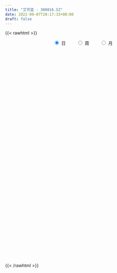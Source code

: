 ```yaml
---
title: "艾可蓝 - 300816.SZ"
date: 2022-09-07T20:17:33+08:00
draft: false
---
```

{{< rawhtml >}}
    <div style="text-align: center">
        <label style="padding: 1rem;"><input style="margin-right: .5rem" type="radio" name="period" value="D" checked onclick="period_change(this)">日</label>
        <label style="padding: 1rem;"><input style="margin-right: .5rem" type="radio" name="period" value="W" onclick="period_change(this)">周</label>
        <label style="padding: 1rem;"><input style="margin-right: .5rem" type="radio" name="period" value="M" onclick="period_change(this)">月</label>
    </div>
    <div id="chart" style="height: 700px;"></div> 
    <script type="text/javascript">
        const D_v = [17261.97,14712.99,15033.0,22767.0,14793.0,10938.0,9975.0,9061.9,9629.08,5972.0,8528.0,10015.08,7974.9,6608.86,14234.0,7568.0,7665.96,5267.96,5270.08,2717.0,4590.0,4718.0,3140.0,3936.0,3519.0,2843.0,9826.0,10032.0,5274.0,5696.0,3673.0,4971.0,4111.0,7893.36,5093.0,5126.0,5475.36,4299.0,8213.0,14391.0,9401.44,4377.9,3087.0,2937.0,8232.0,12275.0,9902.45,9833.47,5613.0,10005.75,6818.75,6240.0,5825.0,4117.0,2596.0,3336.0,2620.0,4059.0,4225.0,4376.0,3151.0,4870.0,3983.0,15876.3,16431.21,15668.2,12158.0,10872.0,9010.0,7821.2,5632.0,9320.0,12282.26,6287.27,3893.0,4196.0,4665.53,5558.0,5416.0,4301.0,3656.99,4486.0,6591.0,5620.0,4971.0,4612.0,2525.1,6007.0,2360.0,6511.0,4816.0,8890.0,10328.0,25445.76,11890.76,7397.0,5641.0,8341.0,10271.56,9609.43,5889.56,5804.0,5268.0,4207.0,4565.0,4405.0,7181.0,3380.0,3203.0,2070.0,1845.0,2104.0,2759.0,3274.0,1968.0,2998.0,4941.0,3590.0,3788.0,3902.0,4058.0,8525.0,10085.0,7025.44,8181.0,4460.1,11429.56,13757.99,10361.99,16175.14,11110.0,6344.56,9714.56,6675.56,10574.7,18836.7,9329.7,14318.0,8341.0,11856.0,7877.84,7388.0,8378.0,8434.0,9151.0,8205.6,3982.0,4252.16,9156.76,6415.84,5757.0,4347.0,3205.0,3728.0,11719.0,7199.0,8770.91,10948.31,5378.0,6051.91,6171.0,5473.0,5469.0,4688.4,5689.0,4177.0,4909.0,8864.0,7597.04,5951.0,5596.0,6405.4,3431.0,2681.0,3054.0,4835.0,2377.0,6334.2,5821.0,7088.0,4077.0,5971.0,7296.4,6400.0,4005.0,3876.0,9199.2,6960.26,4087.0,3483.0,3412.8,6891.8,5075.0,3908.0,3205.0,3194.46,7062.0,5055.0,3686.04,2787.0,2460.0,9616.19,4451.0,10305.4,5142.0,4925.0,3668.56,7553.71,8387.71,4575.99,8821.0,7144.6,3960.0,4336.0,3986.0,3325.0,4850.1,11392.0,8534.0,5794.0,10773.0,3762.0,4191.0,6932.0,10526.76,18643.0,15294.59,12351.0,7436.0,8774.0,6819.0,7440.76,7450.0,19036.27,18120.26,8250.0,6623.0,10534.0,6582.0,6521.0,7210.0,7206.0,11011.85,5675.0,5304.85,4542.0,5188.52,5639.55,4142.55,5229.55,28122.97,32751.45,26738.9,10220.48,6346.48,6017.48,8069.55,24280.37,9377.82,16716.59,8234.42,5475.5,10486.0,7436.79,5769.44,5123.71,4238.23,4061.73,3419.85,6490.18,2884.03,5409.0,3726.0,3806.0,7096.0,3884.0,2903.0,4039.0,2922.0,6195.0,4443.0,2723.48,3283.0,2228.0,5806.48,2984.0,9181.0,20217.0,14376.0,10276.48,15463.5,8333.0,6439.0,6363.48,18784.0,13600.0,13331.67,8829.0,9282.21,11738.0,40762.17,27359.21,17863.04,15256.07,19998.11,14628.1,11783.0,29505.1,30593.0,27912.0,21463.92,18117.92,18297.71,22073.33,26468.23,20798.69,10148.0,10874.0,14696.5,11082.0,7969.0,6441.0,8340.0,12595.0,13394.55,8194.0,9464.0,6386.03,6885.0,3628.0,6067.0,3577.0,3682.0,4523.0,3886.0,6436.0,3250.0,3943.11,4642.0,2525.0,6106.0,28526.03,15662.83,13695.0,12632.0,6877.0,8885.0,9433.0,5586.0,7286.32,4930.55,3713.55,2911.0,7554.0,8504.0,4596.0,6485.0,12776.0,5931.0,4905.83,7692.0,5864.0,5055.0,3723.0,6388.0,4700.0,8475.94,4506.94,6192.0,2735.0,4802.0,8329.83,6296.0,3885.0,7387.0,9423.2,5387.0,5176.0,9958.0,13039.0,11327.0,9087.0,6092.0,5976.0,7774.39,8097.0,7708.39,8984.0,6072.0,6081.0,8493.8,9472.0,8458.0,19562.0,11140.0,7594.0,6357.0,6094.2,5765.0,8196.0,10129.0,8412.0,8573.0,7943.0,8953.0,7843.0,12524.0,9275.0,10541.95,8595.0,10337.83,7264.58,7013.0,6243.0,6488.0,12924.0,7653.52,9042.0,8452.52,7471.2,15602.0,13917.0,11190.6,9202.0,41781.87,20974.52,16390.0,15570.83,13744.0,9775.0,16549.0,16884.0,17268.0,13822.0,11067.0,11283.0,13454.0,14432.0,13023.0,12752.98,13190.0,14654.0,14132.0,10551.0,9835.0,17714.59,27916.72,22867.72,13580.0,14528.0,11138.0,8859.0,9402.0,13795.72,8389.0,10497.0,8205.0,12558.18,11965.0,9641.0,9435.0,14356.0,21711.0,19867.0,12474.96,19296.0,10064.0,9547.0,18387.0,15842.99,14274.2,12218.2,15010.0,18266.0,21334.9,14091.9,10229.52,12963.0,12939.9,26788.59,27209.9,18958.0,13678.0,27030.39,18451.0,13294.0,18294.0,14588.2,12855.54,16823.0,11316.0,10993.0,6637.85,7730.38,13480.2,12817.0,8432.0,6473.0,9361.0,8735.36]
const D_histogram = [0.0,-0.3229173789,-0.5982729621,-0.2089882143,-0.085477757,-0.2803335508,-0.4749812585,-0.5178133486,-0.445472228,-0.4453949035,-0.2681527414,-0.1289461044,-0.3549875038,-0.5356483227,-0.8156584139,-1.1707571874,-1.2019160376,-0.9395089653,-0.6955297562,-0.5119577368,-0.4270345513,-0.2095863014,-0.0176362413,0.1010848334,-0.0150650674,-0.0821278013,-0.4784816084,-0.2195201471,-0.2297892149,-0.4236991209,-0.4331249323,-0.2041848301,0.0739158161,0.5167775312,0.5917912621,0.450747323,0.2138342192,-0.0393269827,-0.1552943212,-0.5343024447,-0.7801247599,-0.895257308,-0.9274200741,-0.8252834584,-0.6437201276,-0.1294158049,0.2553482082,0.6906911258,0.9495454291,1.4151745169,1.7817458775,1.7074881506,1.6287915416,1.3894579819,1.1111501829,0.7553768872,0.5083771467,0.331771354,0.2377832194,0.0780715517,-0.0584804005,0.0016356749,-0.0312866493,0.5097920298,0.9407753796,1.5837026429,1.7637547984,2.1884209505,2.2815842117,2.1849636912,2.1564611612,1.7243382195,0.9564862209,0.5383062885,-0.0337661786,-0.5197053446,-0.8197004331,-0.8138853593,-0.9128727166,-1.077298448,-1.1484967437,-1.3048834102,-0.8468085957,-0.7902198321,-0.862633885,-1.1371393737,-1.2883955843,-1.50916555,-1.5989484113,-1.6818813399,-1.6202374704,-1.549200899,-1.3435583954,-1.6139263483,-1.6842498255,-1.522746703,-1.3128322078,-0.7985121824,-0.1861849266,0.3148594721,0.6157861127,0.9910843035,0.9788024001,0.9479202812,0.8633568157,0.7035779259,0.4217411326,0.2801540981,0.1439118644,-0.0957617545,-0.2687809596,-0.2008014491,-0.2426979056,-0.3417785774,-0.4126541785,-0.3878051359,-0.5962995594,-0.410350181,-0.0491630591,0.4272884247,0.7317787164,0.8649085903,0.583016218,0.2446210322,-0.036702485,-0.2546599573,-0.0781938532,0.2055906715,0.4704576597,0.9931372499,1.2846229887,1.3102463819,0.8847433262,0.818356062,1.0897132848,1.3735350193,1.3995477642,1.4897991119,1.4743411391,1.4513415802,1.3328063224,0.9961085288,0.5750648512,0.2718874336,-0.1801802068,-0.3964121216,-0.6280866103,-0.7314194646,-0.5506679326,-0.4540723232,-0.3146972388,-0.3037929787,-0.3649946597,-0.3352481937,0.099151993,0.1962061213,0.390904427,0.4819062846,0.494386268,0.3058977243,0.1346467734,-0.0643546889,-0.3939772392,-0.4350197399,-0.598367629,-0.8048348633,-1.1111864023,-1.4124118147,-1.6269585239,-1.7192529794,-1.6393733149,-1.6434821995,-1.4103691228,-1.2685955157,-1.0852277242,-1.0775723674,-0.9284683962,-0.7736266563,-0.516243257,-0.1271324927,0.0327876398,0.2416231582,0.4842977445,0.636715762,0.7084434397,0.7267739129,0.843673945,0.939637804,0.950851226,0.8544974,0.6746806621,0.6795449579,0.7517730382,0.6756524505,0.5900486431,0.5144071229,0.4261045811,0.213546935,-0.0119904826,-0.1317047346,-0.1510736805,0.2633158206,0.471595461,0.7078130184,0.7726849583,0.7313807515,0.6750797941,0.7199201148,0.8037407296,0.7034655404,0.2808576279,0.2642158135,0.1832075555,0.1103570419,-0.0201833076,-0.0632070612,-0.0834392084,0.139693819,0.0400317912,-0.0494113086,-0.3510098321,-0.5519928928,-0.6749272797,-0.7562757899,-0.3537418895,-0.2585285018,0.1112728737,-0.0818545437,-0.1860967939,-0.2919183273,-0.4499529416,-0.4399507427,-0.4792248428,0.5220743834,1.2354777877,1.5163453354,1.6004638015,1.5455482257,1.3351982304,1.2370724773,0.9257079471,0.5031981461,-0.2532385429,-0.769672068,-1.1036588394,-1.2196667802,-1.1684906122,-1.08019292,-1.0052564469,-0.8484342021,-0.9931045846,-1.8727492101,-2.2577461803,-2.4988325369,-2.5548038223,-2.5210912606,-2.3295467665,-2.2997166774,-2.1525027405,-2.0736485976,-1.8902678224,-1.607109648,-1.4142688379,-1.214723401,-0.9995222359,-0.7554316789,-0.6223703376,-0.3978926427,-0.225894941,-0.1859133085,-0.1193062249,-0.1534641728,-0.0654826032,0.1252232371,0.3291888311,0.4368490912,0.564937837,0.7029339436,0.8338364431,0.862823647,0.8595459265,0.8278761545,0.8286000336,0.8630173711,0.7775739333,0.7626624887,0.5357318961,0.7035099212,0.604763651,0.5705922396,0.5914258114,0.6768423404,0.6926950875,0.7289071548,0.8847249846,0.9910910757,0.9807694419,0.9339065062,0.8951007397,0.8785699667,1.1965058855,1.3415627348,1.2508141951,1.0792677529,1.1393039369,1.0024286359,0.8938041497,0.973107944,1.1223449165,1.2348339203,1.1317838416,0.9264548349,0.5169763286,0.2806258383,-0.0951989774,-0.4887474846,-0.6999909253,-0.7326076233,-0.7915601711,-0.753634975,-0.7312021208,-0.7167126229,-0.7280259028,-0.6243478039,-0.4315474698,-0.3119875815,-0.2081519379,-0.1242461751,-0.1462921014,-0.1802887196,-0.1353434104,-0.1150804229,-0.093856995,-0.0965427654,-0.0806683398,-0.1833589047,-0.2026765476,-0.2391006615,-0.1950858562,-0.1752683202,-0.0576611182,0.2779400521,0.5034821326,0.6719593704,0.8000496736,0.803028789,0.7824019213,0.7335137902,0.6620594272,0.5544470634,0.4438653256,0.248139284,0.0725588291,0.1522167286,0.1365269336,0.0756262493,-0.1273779222,-0.5782726582,-0.949625636,-1.1582327959,-1.2538113578,-1.2311107567,-1.1371263568,-0.9899487264,-0.9546502947,-0.8404549816,-0.8289363518,-0.7139238873,-0.6603371968,-0.5712502087,-0.463918591,-0.4684215839,-0.5129987137,-0.5377060199,-0.519358795,-0.5625104449,-0.5302596838,-0.4429339251,-0.4663316631,-0.6008735195,-0.5656359944,-0.4207129927,-0.2928133756,-0.1509885359,-0.0764492724,0.0453572566,0.0920221118,0.1233951741,0.1713375388,0.1699637694,0.236281615,0.2529438528,0.2312893556,0.2564261106,0.2017748838,0.1467441886,0.0850915174,0.0931639209,0.060063826,0.1099695461,0.104373951,0.1770039129,0.2038322453,0.2300763453,0.18385468,0.1612253979,0.0303958958,-0.1078555501,-0.1162685818,-0.1230056425,-0.0374376319,0.0939270009,0.2143486309,0.3338736869,0.4183685256,0.5240256217,0.5870741296,0.6302604118,0.6260263931,0.6214978407,0.6647451562,0.7130954468,0.7138973977,0.7330055922,0.6307274001,0.5054302102,0.412602948,0.3223549545,0.2798394917,0.2535165351,0.3089824119,0.397422036,0.4492947019,0.4208977848,0.3573968131,0.2163334721,0.1796996966,0.1991821777,0.1611027018,0.1121860455,0.1130304658,0.1581639892,0.1862109447,0.1793175079,0.1492004214,0.1906434234,0.2775227603,0.3009017999,0.2889504658,0.1961104193,0.108683056,0.0379181068,0.0118525071,-0.0818598677,-0.1656477268,-0.1784566449,-0.1980296187,-0.2822679085,-0.3936816131,-0.4241313115,-0.3808497823,-0.3533825844,-0.1935103815,-0.0511246148,0.0161556978,0.1029970297,0.1379612851,0.1025247764,0.1318000736,0.1819314726,0.1859328987,0.1776181806,0.1960765239,0.100351331,0.0297448973,-0.031056723,-0.0543749982,-0.0247733526,-0.0017884278,0.1198712249,0.1365451385,0.0938888564,0.0358511538,0.0534581814,0.0599971316,0.0686919466,-0.0239826056,-0.1229502146,-0.1540235453,-0.280960952,-0.3815555657,-0.4563051657,-0.4767119173,-0.4813229982,-0.5231963303,-0.5556812547,-0.5071983235,-0.4750840505,-0.4104339946,-0.3527336299]
const D_fast = [0.0,-0.4036467236,-0.8285705473,-0.4915328531,-0.389391835,-0.6543310165,-0.9677240389,-1.1400094662,-1.1790364025,-1.2903078039,-1.1801038271,-1.0731337162,-1.3879219916,-1.7024948912,-2.1864195858,-2.8342076561,-3.1658455157,-3.1383156847,-3.0682189147,-3.0126363296,-3.0344717819,-2.8694201074,-2.6818791076,-2.5378868245,-2.6578029922,-2.7453976763,-3.2613718856,-3.0572904611,-3.1250068326,-3.4248415188,-3.5425485633,-3.3646546687,-3.0680750684,-2.4960189705,-2.2730574241,-2.3014145325,-2.4848690814,-2.7478620291,-2.9026529478,-3.4152366825,-3.8560901877,-4.1950370628,-4.4590548474,-4.5632390963,-4.5426057974,-4.0606554259,-3.6120543608,-3.0040386618,-2.5077980011,-1.6883752841,-0.8763674542,-0.5237531435,-0.195251867,-0.0872209312,-0.0877411845,-0.2546702584,-0.3745757122,-0.4682386665,-0.5027809962,-0.642974776,-0.7941468283,-0.7336218341,-0.7743658207,-0.1058391341,0.5603380606,1.5991909846,2.2201818397,3.1919532294,3.8555125435,4.3051329459,4.8157457061,4.8147073194,4.285976876,4.0023735157,3.421859504,2.8059940018,2.301073805,2.103417539,1.7762120026,1.3424616592,0.9841391775,0.5015316585,0.7479043241,0.6069381296,0.3188656055,-0.2399247267,-0.7132798333,-1.3113411865,-1.8008611506,-2.3042644142,-2.6476799123,-2.9639435657,-3.0941906609,-3.7680402008,-4.2594261344,-4.4786096877,-4.5969032444,-4.2822112647,-3.7164302405,-3.1366709738,-2.681797805,-2.0587285383,-1.8263098417,-1.6202118903,-1.4889361519,-1.4728205602,-1.6492220703,-1.7207705803,-1.8210348478,-2.0846489054,-2.3248633504,-2.3070842022,-2.409655135,-2.5941804513,-2.768219597,-2.8403218383,-3.1978911517,-3.1145293186,-2.7656329614,-2.1823593714,-1.6949244007,-1.3455673791,-1.481705697,-1.7589456247,-2.0494447632,-2.3310672248,-2.174149584,-1.8389673914,-1.4564859883,-0.6855220857,-0.0728805997,0.280304389,0.0759871649,0.2141889162,0.7579744602,1.3851799495,1.7610796355,2.2237807611,2.5769080731,2.9167439093,3.1314102321,3.0437395707,2.7664621059,2.5312565467,2.0341438545,1.7188089093,1.3301127681,1.0439250476,1.0870095965,1.0700871252,1.1307878997,1.0657439152,0.9132935692,0.8592279869,1.3184161718,1.4645218304,1.7569462429,1.9684246716,2.104501222,1.9924871094,1.8548978519,1.6398077173,1.2116908573,1.0618934215,0.7489536252,0.3412776751,-0.2428704645,-0.8971988306,-1.5184851707,-2.0405928711,-2.3705565353,-2.7855359698,-2.9050151738,-3.0803904456,-3.1683295851,-3.4300673202,-3.5130804481,-3.5516453722,-3.4233227871,-3.065995146,-2.8978781035,-2.6286367956,-2.2648877732,-1.9532908152,-1.7044522776,-1.5044283261,-1.1766098077,-0.8457364978,-0.5968102692,-0.4795397452,-0.4906863176,-0.3159357824,-0.0557644425,0.0370280824,0.0989364358,0.1518966962,0.1701202998,0.0109493875,-0.2175856508,-0.3702260865,-0.4273634525,0.0528550038,0.3790335094,0.7922043214,1.0502475009,1.191788482,1.3042574731,1.5290778225,1.8138336197,1.8894248155,1.5370313101,1.5864434491,1.5512370799,1.5059758267,1.3703896503,1.3115641315,1.2704721822,1.5285286643,1.4388745843,1.3370786574,0.9477276758,0.608746392,0.3170801851,0.0466627274,0.3607611554,0.3913424177,0.7889620117,0.5753709584,0.4246045097,0.2458033945,-0.0247194553,-0.124704942,-0.2837852528,0.8480325692,1.8703054205,2.530259302,3.0144937185,3.3459651991,3.4694147614,3.6805571277,3.6006195842,3.3039093198,2.484162995,1.7753114529,1.1654099717,0.7444853358,0.5035388508,0.321788313,0.1454106744,0.0901243687,-0.30282216,-1.650654088,-2.6000876032,-3.4658820941,-4.1605543351,-4.7571145885,-5.147956786,-5.6930558663,-6.0839676145,-6.523525621,-6.8127118014,-6.931331039,-7.0920574384,-7.1961928517,-7.2308722456,-7.1756396084,-7.1981708515,-7.0731663171,-6.9576423507,-6.9641390454,-6.927358518,-6.999882509,-6.9282715903,-6.7062599407,-6.4199971389,-6.203124606,-5.933801401,-5.6200718085,-5.2807101983,-5.0360170826,-4.8244083215,-4.6491090549,-4.4412351673,-4.1910634871,-4.0821134415,-3.906359264,-3.9993568826,-3.6557013771,-3.6032567347,-3.4947800862,-3.3260900614,-3.0714629473,-2.8824364284,-2.6639975724,-2.2869984964,-1.9328596364,-1.6979889097,-1.5113752189,-1.3264058005,-1.1232940818,-0.5062316916,-0.0257841586,0.1961708505,0.2944413465,0.6393035147,0.7530353727,0.867861924,1.1904427043,1.6202659059,2.0414633897,2.2213592715,2.2476439734,1.9674095494,1.8012155186,1.4015909586,0.8858555802,0.4996144081,0.2838458043,0.0270032138,-0.1234803339,-0.28384801,-0.4485366677,-0.6418564233,-0.6942652754,-0.6093518088,-0.5677888158,-0.5159911567,-0.4631469377,-0.5217658893,-0.6008346874,-0.5897252308,-0.5982323491,-0.6004731699,-0.6272946317,-0.631587291,-0.7801175821,-0.8501043619,-0.9463036411,-0.9510602999,-0.9750598439,-0.8718679215,-0.4667817382,-0.1153691246,0.2210979559,0.5492006775,0.7529369902,0.9279106028,1.0624009192,1.156461413,1.1874608151,1.1878454086,1.0541541881,0.8967134405,1.0144255221,1.0328674604,0.9908733385,0.7560246864,0.1605617859,-0.4481976009,-0.9463629598,-1.3553943611,-1.6404714492,-1.8307686385,-1.9310781897,-2.1344423317,-2.2303607639,-2.4260762221,-2.4895447295,-2.6010423381,-2.6547679022,-2.6634159322,-2.7850243212,-2.9578511294,-3.1169849406,-3.2284774145,-3.4122566756,-3.5125708354,-3.535978558,-3.6759592117,-3.960719448,-4.0668909215,-4.027146168,-3.9724498948,-3.8683721891,-3.8129452437,-3.6797994005,-3.6101290174,-3.5479071615,-3.4571304121,-3.4160132391,-3.2906249898,-3.2107267888,-3.1745589472,-3.0853156644,-3.0895231704,-3.1078678184,-3.1482476102,-3.1168842265,-3.1349683649,-3.0575702583,-3.0370723656,-2.9201914255,-2.8424050318,-2.7586418454,-2.7588998407,-2.7412227734,-2.8644533015,-3.029668635,-3.0671488121,-3.1046372834,-3.0284286808,-2.8735822978,-2.69957351,-2.4965800323,-2.3074930622,-2.0708295607,-1.8610125204,-1.6602611353,-1.5079885556,-1.3571426479,-1.1477090433,-0.921084891,-0.7418085906,-0.5394489981,-0.4840453402,-0.4829849776,-0.4726615028,-0.4823207576,-0.4548763475,-0.4178201703,-0.2851086905,-0.0973135575,0.0668827839,0.143710313,0.1695585446,0.0825785716,0.0908697202,0.1601477458,0.1623439454,0.1414738004,0.1705758372,0.2552503579,0.3298500495,0.3677859897,0.3749690085,0.4640728664,0.6203328934,0.718937383,0.7792236653,0.7354112237,0.6751546244,0.6138692019,0.5907667289,0.4765893871,0.3513895964,0.2939665171,0.2248861386,0.0700808717,-0.1397532361,-0.2762357624,-0.3281666789,-0.3890451271,-0.2775505195,-0.1479459065,-0.0766266694,0.0359639199,0.1054184965,0.0956131819,0.1578384975,0.2534527647,0.3039374155,0.3400272426,0.4075047169,0.3368673566,0.2736971473,0.2051313462,0.1682193215,0.191627629,0.2141654468,0.3657929057,0.416603104,0.3974190359,0.3483441218,0.3793156948,0.4008539279,0.4267217295,0.3280515259,0.1983463632,0.1287671462,-0.0684104985,-0.2643940036,-0.453219895,-0.5928046259,-0.7177464564,-0.8904188711,-1.0618241092,-1.1401407588,-1.2267974985,-1.2647559413,-1.295238984]
const D_slow = [0.0,-0.0807293447,-0.2302975852,-0.2825446388,-0.3039140781,-0.3739974658,-0.4927427804,-0.6221961175,-0.7335641745,-0.8449129004,-0.9119510857,-0.9441876118,-1.0329344878,-1.1668465685,-1.3707611719,-1.6634504688,-1.9639294782,-2.1988067195,-2.3726891585,-2.5006785927,-2.6074372306,-2.6598338059,-2.6642428663,-2.6389716579,-2.6427379248,-2.6632698751,-2.7828902772,-2.837770314,-2.8952176177,-3.0011423979,-3.109423631,-3.1604698385,-3.1419908845,-3.0127965017,-2.8648486862,-2.7521618554,-2.6987033006,-2.7085350463,-2.7473586266,-2.8809342378,-3.0759654278,-3.2997797548,-3.5316347733,-3.7379556379,-3.8988856698,-3.931239621,-3.867402569,-3.6947297875,-3.4573434303,-3.103549801,-2.6581133317,-2.231241294,-1.8240434086,-1.4766789131,-1.1988913674,-1.0100471456,-0.8829528589,-0.8000100204,-0.7405642156,-0.7210463277,-0.7356664278,-0.7352575091,-0.7430791714,-0.6156311639,-0.380437319,0.0154883417,0.4564270413,1.0035322789,1.5739283318,2.1201692546,2.6592845449,3.0903690998,3.3294906551,3.4640672272,3.4556256825,3.3256993464,3.1207742381,2.9173028983,2.6890847192,2.4197601072,2.1326359212,1.8064150687,1.5947129198,1.3971579617,1.1814994905,0.8972146471,0.575115751,0.1978243635,-0.2019127393,-0.6223830743,-1.0274424419,-1.4147426667,-1.7506322655,-2.1541138526,-2.5751763089,-2.9558629847,-3.2840710366,-3.4836990822,-3.5302453139,-3.4515304459,-3.2975839177,-3.0498128418,-2.8051122418,-2.5681321715,-2.3522929676,-2.1763984861,-2.0709632029,-2.0009246784,-1.9649467123,-1.9888871509,-2.0560823908,-2.1062827531,-2.1669572295,-2.2524018738,-2.3555654185,-2.4525167024,-2.6015915923,-2.7041791375,-2.7164699023,-2.6096477961,-2.426703117,-2.2104759694,-2.064721915,-2.0035666569,-2.0127422782,-2.0764072675,-2.0959557308,-2.0445580629,-1.926943648,-1.6786593355,-1.3575035884,-1.0299419929,-0.8087561613,-0.6041671458,-0.3317388246,0.0116449302,0.3615318713,0.7339816492,1.102566934,1.4654023291,1.7986039097,2.0476310419,2.1913972547,2.2593691131,2.2143240614,2.115221031,1.9581993784,1.7753445122,1.6376775291,1.5241594483,1.4454851386,1.3695368939,1.278288229,1.1944761806,1.2192641788,1.2683157091,1.3660418159,1.486518387,1.610114954,1.6865893851,1.7202510785,1.7041624062,1.6056680964,1.4969131615,1.3473212542,1.1461125384,0.8683159378,0.5152129841,0.1084733532,-0.3213398917,-0.7311832204,-1.1420537703,-1.494646051,-1.8117949299,-2.0831018609,-2.3524949528,-2.5846120518,-2.7780187159,-2.9070795302,-2.9388626533,-2.9306657434,-2.8702599538,-2.7491855177,-2.5900065772,-2.4128957173,-2.231202239,-2.0202837528,-1.7853743018,-1.5476614953,-1.3340371453,-1.1653669797,-0.9954807403,-0.8075374807,-0.6386243681,-0.4911122073,-0.3625104266,-0.2559842813,-0.2025975476,-0.2055951682,-0.2385213519,-0.276289772,-0.2104608168,-0.0925619516,0.084391303,0.2775625426,0.4604077305,0.629177679,0.8091577077,1.0100928901,1.1859592752,1.2561736822,1.3222276355,1.3680295244,1.3956187849,1.390572958,1.3747711927,1.3539113906,1.3888348453,1.3988427931,1.386489966,1.2987375079,1.1607392847,0.9920074648,0.8029385173,0.7145030449,0.6498709195,0.6776891379,0.657225502,0.6107013036,0.5377217217,0.4252334863,0.3152458007,0.19543959,0.3259581858,0.6348276327,1.0139139666,1.414029917,1.8004169734,2.134216531,2.4434846503,2.6749116371,2.8007111736,2.7374015379,2.5449835209,2.2690688111,1.964152116,1.672029463,1.401981233,1.1506671213,0.9385585707,0.6902824246,0.2220951221,-0.342341423,-0.9670495572,-1.6057505128,-2.2360233279,-2.8184100196,-3.3933391889,-3.931464874,-4.4498770234,-4.922443979,-5.324221391,-5.6777886005,-5.9814694507,-6.2313500097,-6.4202079294,-6.5758005138,-6.6752736745,-6.7317474097,-6.7782257369,-6.8080522931,-6.8464183363,-6.8627889871,-6.8314831778,-6.74918597,-6.6399736972,-6.498739238,-6.3230057521,-6.1145466413,-5.8988407296,-5.683954248,-5.4769852094,-5.2698352009,-5.0540808582,-4.8596873748,-4.6690217527,-4.5350887787,-4.3592112983,-4.2080203856,-4.0653723257,-3.9175158729,-3.7483052878,-3.5751315159,-3.3929047272,-3.171723481,-2.9239507121,-2.6787583516,-2.4452817251,-2.2215065402,-2.0018640485,-1.7027375771,-1.3673468934,-1.0546433446,-0.7848264064,-0.5000004222,-0.2493932632,-0.0259422258,0.2173347602,0.4979209894,0.8066294694,1.0895754298,1.3211891386,1.4504332207,1.5205896803,1.4967899359,1.3746030648,1.1996053335,1.0164534276,0.8185633849,0.6301546411,0.4473541109,0.2681759552,0.0861694795,-0.0699174715,-0.177804339,-0.2558012343,-0.3078392188,-0.3389007626,-0.3754737879,-0.4205459678,-0.4543818204,-0.4831519261,-0.5066161749,-0.5307518663,-0.5509189512,-0.5967586774,-0.6474278143,-0.7072029797,-0.7559744437,-0.7997915238,-0.8142068033,-0.7447217903,-0.6188512571,-0.4508614145,-0.2508489961,-0.0500917989,0.1455086815,0.328887129,0.4944019858,0.6330137517,0.743980083,0.8060149041,0.8241546113,0.8622087935,0.8963405269,0.9152470892,0.8834026086,0.7388344441,0.5014280351,0.2118698361,-0.1015830033,-0.4093606925,-0.6936422817,-0.9411294633,-1.179792037,-1.3899057824,-1.5971398703,-1.7756208421,-1.9407051413,-2.0835176935,-2.1994973413,-2.3166027373,-2.4448524157,-2.5792789207,-2.7091186194,-2.8497462307,-2.9823111516,-3.0930446329,-3.2096275486,-3.3598459285,-3.5012549271,-3.6064331753,-3.6796365192,-3.7173836532,-3.7364959713,-3.7251566571,-3.7021511292,-3.6713023356,-3.6284679509,-3.5859770086,-3.5269066048,-3.4636706416,-3.4058483027,-3.3417417751,-3.2912980541,-3.254612007,-3.2333391276,-3.2100481474,-3.1950321909,-3.1675398044,-3.1414463166,-3.0971953384,-3.0462372771,-2.9887181907,-2.9427545207,-2.9024481713,-2.8948491973,-2.9218130848,-2.9508802303,-2.9816316409,-2.9909910489,-2.9675092987,-2.913922141,-2.8304537192,-2.7258615878,-2.5948551824,-2.44808665,-2.290521547,-2.1340149488,-1.9786404886,-1.8124541995,-1.6341803378,-1.4557059884,-1.2724545903,-1.1147727403,-0.9884151878,-0.8852644508,-0.8046757121,-0.7347158392,-0.6713367054,-0.5940911024,-0.4947355935,-0.382411918,-0.2771874718,-0.1878382685,-0.1337549005,-0.0888299763,-0.0390344319,0.0012412435,0.0292877549,0.0575453714,0.0970863687,0.1436391048,0.1884684818,0.2257685872,0.273429443,0.3428101331,0.4180355831,0.4902731995,0.5393008043,0.5664715683,0.5759510951,0.5789142218,0.5584492549,0.5170373232,0.472423162,0.4229157573,0.3523487802,0.2539283769,0.1478955491,0.0526831035,-0.0356625426,-0.084040138,-0.0968212917,-0.0927823672,-0.0670331098,-0.0325427885,-0.0069115944,0.0260384239,0.0715212921,0.1180045168,0.1624090619,0.2114281929,0.2365160257,0.24395225,0.2361880692,0.2225943197,0.2164009816,0.2159538746,0.2459216808,0.2800579655,0.3035301796,0.312492968,0.3258575134,0.3408567963,0.3580297829,0.3520341315,0.3212965779,0.2827906915,0.2125504535,0.1171615621,0.0030852707,-0.1160927086,-0.2364234582,-0.3672225408,-0.5061428545,-0.6329424353,-0.751713448,-0.8543219466,-0.9425053541]
const D_data = [['2020-08-19', 104.75, 103.28, 100.05, 111.87],['2020-08-20', 100.98, 98.22, 97.0, 106.0],['2020-08-21', 100.3, 96.8, 95.01, 101.0],['2020-08-24', 98.08, 105.08, 97.02, 115.97],['2020-08-25', 107.0, 102.98, 101.0, 109.0],['2020-08-26', 102.64, 98.6, 97.3, 102.89],['2020-08-27', 99.0, 97.18, 90.02, 99.79],['2020-08-28', 98.1, 97.96, 94.09, 99.45],['2020-08-31', 98.63, 99.0, 96.4, 103.76],['2020-09-01', 98.6, 97.82, 97.0, 100.99],['2020-09-02', 97.07, 100.11, 96.08, 100.88],['2020-09-03', 100.21, 100.2, 97.35, 103.0],['2020-09-04', 97.45, 95.05, 94.18, 98.69],['2020-09-07', 95.03, 94.0, 94.0, 97.9],['2020-09-08', 94.0, 90.78, 86.55, 94.84],['2020-09-09', 90.8, 87.1, 86.66, 91.58],['2020-09-10', 88.0, 88.9, 85.28, 91.3],['2020-09-11', 88.87, 92.05, 88.0, 92.76],['2020-09-14', 93.83, 92.21, 90.6, 93.83],['2020-09-15', 92.22, 91.78, 91.27, 93.84],['2020-09-16', 91.7, 90.53, 89.0, 92.24],['2020-09-17', 91.44, 92.38, 89.94, 94.97],['2020-09-18', 92.57, 92.7, 91.11, 93.43],['2020-09-21', 92.45, 92.28, 90.2, 93.85],['2020-09-22', 92.28, 89.0, 88.9, 92.58],['2020-09-23', 89.89, 88.7, 88.3, 90.28],['2020-09-24', 70.96, 82.7, 70.96, 89.49],['2020-09-25', 83.98, 89.86, 80.53, 91.89],['2020-09-28', 91.09, 86.57, 84.5, 91.09],['2020-09-29', 88.57, 83.03, 82.83, 88.57],['2020-09-30', 83.5, 84.01, 81.33, 85.5],['2020-10-09', 84.61, 86.89, 84.58, 89.5],['2020-10-12', 89.01, 88.38, 87.14, 90.99],['2020-10-13', 88.3, 92.2, 87.2, 93.4],['2020-10-14', 91.77, 89.02, 87.54, 92.55],['2020-10-15', 89.02, 86.15, 86.0, 89.99],['2020-10-16', 86.15, 83.8, 83.1, 86.62],['2020-10-19', 83.8, 81.95, 81.21, 85.24],['2020-10-20', 81.97, 82.2, 80.5, 83.86],['2020-10-21', 82.19, 76.88, 76.0, 82.19],['2020-10-22', 76.4, 75.9, 72.99, 77.86],['2020-10-23', 75.65, 75.43, 74.54, 76.8],['2020-10-26', 75.66, 74.85, 73.67, 76.3],['2020-10-27', 74.85, 75.5, 73.51, 75.77],['2020-10-28', 74.14, 76.13, 73.88, 76.96],['2020-10-29', 74.99, 81.32, 74.82, 83.5],['2020-10-30', 82.05, 81.63, 80.19, 85.88],['2020-11-02', 83.0, 84.33, 82.26, 87.78],['2020-11-03', 84.0, 84.15, 83.13, 86.64],['2020-11-04', 83.0, 89.19, 83.0, 90.79],['2020-11-05', 89.21, 91.08, 89.19, 92.5],['2020-11-06', 89.98, 87.4, 85.51, 91.87],['2020-11-09', 89.12, 87.98, 87.43, 91.0],['2020-11-10', 86.8, 86.08, 85.0, 88.8],['2020-11-11', 86.08, 85.0, 83.7, 86.75],['2020-11-12', 84.57, 82.9, 82.41, 85.76],['2020-11-13', 82.38, 83.0, 82.0, 84.02],['2020-11-16', 85.0, 82.95, 82.05, 85.99],['2020-11-17', 82.95, 83.37, 82.12, 85.8],['2020-11-18', 83.1, 81.88, 80.36, 83.96],['2020-11-19', 81.9, 81.27, 81.07, 83.96],['2020-11-20', 82.02, 83.4, 80.5, 83.5],['2020-11-23', 84.37, 82.19, 81.0, 84.38],['2020-11-24', 83.9, 90.86, 83.49, 90.86],['2020-11-25', 90.0, 92.63, 88.03, 98.5],['2020-11-26', 92.65, 99.19, 91.93, 99.99],['2020-11-27', 97.8, 97.0, 95.95, 103.78],['2020-11-30', 97.06, 103.4, 96.8, 106.59],['2020-12-01', 103.6, 102.63, 100.2, 105.0],['2020-12-02', 101.47, 102.3, 100.79, 104.6],['2020-12-03', 102.29, 104.9, 101.0, 106.28],['2020-12-04', 105.55, 100.56, 98.2, 125.88],['2020-12-07', 100.9, 94.63, 93.61, 103.5],['2020-12-08', 94.4, 96.88, 93.36, 98.0],['2020-12-09', 95.74, 92.96, 92.61, 96.41],['2020-12-10', 92.72, 91.43, 91.09, 93.5],['2020-12-11', 91.42, 91.55, 91.25, 94.22],['2020-12-14', 92.59, 94.36, 91.12, 95.66],['2020-12-15', 94.36, 92.5, 92.01, 95.7],['2020-12-16', 92.94, 90.53, 89.22, 93.79],['2020-12-17', 89.51, 90.49, 88.2, 91.26],['2020-12-18', 90.49, 88.1, 87.18, 90.49],['2020-12-21', 88.15, 96.0, 88.15, 96.0],['2020-12-22', 94.52, 91.92, 91.7, 95.2],['2020-12-23', 91.47, 89.78, 88.8, 92.84],['2020-12-24', 89.81, 85.65, 85.35, 89.98],['2020-12-25', 84.69, 85.17, 84.0, 86.89],['2020-12-28', 85.17, 82.22, 80.81, 86.26],['2020-12-29', 82.19, 81.77, 81.18, 83.3],['2020-12-30', 77.7, 80.01, 77.7, 82.95],['2020-12-31', 79.94, 80.32, 79.93, 82.48],['2021-01-04', 80.28, 79.35, 79.0, 81.0],['2021-01-05', 79.4, 80.4, 79.0, 82.7],['2021-01-06', 79.55, 72.79, 70.98, 79.69],['2021-01-07', 72.03, 72.71, 69.02, 72.94],['2021-01-08', 73.15, 74.18, 70.69, 74.44],['2021-01-11', 73.67, 74.21, 73.66, 75.4],['2021-01-12', 74.21, 78.66, 71.8, 79.5],['2021-01-13', 78.17, 82.05, 77.51, 82.76],['2021-01-14', 81.92, 83.23, 81.8, 88.68],['2021-01-15', 82.98, 82.79, 79.52, 85.5],['2021-01-18', 85.45, 85.75, 84.0, 88.0],['2021-01-19', 86.03, 82.25, 82.06, 87.5],['2021-01-20', 82.0, 82.29, 80.13, 83.97],['2021-01-21', 81.58, 81.68, 78.73, 82.55],['2021-01-22', 82.13, 80.38, 78.9, 82.13],['2021-01-25', 80.37, 77.8, 75.37, 81.5],['2021-01-26', 77.58, 78.4, 76.33, 79.27],['2021-01-27', 78.35, 77.6, 76.05, 78.48],['2021-01-28', 76.1, 75.02, 75.01, 77.87],['2021-01-29', 76.4, 74.3, 73.61, 76.68],['2021-02-01', 74.8, 76.55, 73.57, 77.12],['2021-02-02', 75.8, 74.76, 74.05, 77.5],['2021-02-03', 74.85, 73.11, 72.81, 76.5],['2021-02-04', 70.7, 72.37, 70.7, 73.38],['2021-02-05', 72.37, 72.78, 72.08, 76.41],['2021-02-08', 72.0, 68.6, 66.66, 73.38],['2021-02-09', 67.91, 72.7, 67.01, 73.8],['2021-02-10', 72.35, 75.81, 71.3, 76.5],['2021-02-18', 76.27, 79.3, 76.01, 79.77],['2021-02-19', 78.04, 79.37, 77.42, 79.94],['2021-02-22', 79.22, 78.72, 76.1, 79.96],['2021-02-23', 79.12, 73.39, 73.37, 79.12],['2021-02-24', 70.0, 71.04, 68.0, 72.83],['2021-02-25', 72.54, 69.87, 69.77, 74.57],['2021-02-26', 68.08, 68.9, 68.08, 69.69],['2021-03-01', 72.05, 73.3, 69.9, 75.78],['2021-03-02', 75.86, 75.65, 74.2, 77.64],['2021-03-03', 75.92, 76.89, 74.84, 78.37],['2021-03-04', 76.0, 82.59, 74.36, 83.93],['2021-03-05', 80.78, 82.6, 79.12, 84.9],['2021-03-08', 82.7, 81.0, 80.08, 83.91],['2021-03-09', 80.3, 75.01, 72.36, 80.5],['2021-03-10', 75.02, 78.76, 75.02, 79.88],['2021-03-11', 78.77, 84.25, 76.21, 84.88],['2021-03-12', 85.48, 86.88, 85.0, 89.99],['2021-03-15', 85.01, 85.63, 84.0, 87.95],['2021-03-16', 84.58, 87.99, 82.3, 88.81],['2021-03-17', 86.77, 88.19, 85.05, 89.5],['2021-03-18', 87.9, 89.35, 86.58, 91.0],['2021-03-19', 87.58, 89.12, 86.23, 90.44],['2021-03-22', 88.99, 86.36, 86.28, 88.99],['2021-03-23', 86.46, 84.18, 83.01, 88.67],['2021-03-24', 84.0, 84.35, 82.25, 86.2],['2021-03-25', 83.89, 80.79, 80.0, 84.44],['2021-03-26', 80.88, 82.01, 79.5, 84.88],['2021-03-29', 81.16, 80.48, 80.01, 83.29],['2021-03-30', 80.52, 80.9, 80.52, 83.75],['2021-03-31', 80.9, 84.4, 78.24, 84.5],['2021-04-01', 83.41, 83.92, 82.18, 85.68],['2021-04-02', 83.97, 85.0, 82.1, 85.68],['2021-04-06', 85.0, 83.75, 83.01, 86.17],['2021-04-07', 83.75, 82.63, 82.0, 83.96],['2021-04-08', 82.67, 83.58, 82.1, 85.47],['2021-04-09', 84.5, 89.99, 83.0, 91.5],['2021-04-12', 90.0, 87.5, 85.55, 90.3],['2021-04-13', 86.0, 89.94, 86.0, 90.98],['2021-04-14', 89.01, 89.97, 88.3, 92.88],['2021-04-15', 89.96, 89.88, 86.04, 89.96],['2021-04-16', 88.52, 87.44, 86.0, 90.27],['2021-04-19', 87.45, 87.1, 85.02, 87.45],['2021-04-20', 85.53, 86.02, 85.09, 87.3],['2021-04-21', 85.4, 83.0, 83.0, 86.08],['2021-04-22', 84.0, 85.5, 83.53, 86.03],['2021-04-23', 85.25, 83.2, 82.5, 85.95],['2021-04-26', 82.6, 81.27, 81.27, 83.37],['2021-04-27', 81.0, 78.0, 77.31, 81.27],['2021-04-28', 77.68, 75.5, 75.31, 79.0],['2021-04-29', 75.63, 74.01, 72.88, 76.35],['2021-04-30', 73.99, 73.35, 72.6, 74.8],['2021-05-06', 73.94, 74.05, 73.03, 76.35],['2021-05-07', 74.59, 71.75, 71.6, 74.66],['2021-05-10', 71.75, 73.93, 71.75, 74.13],['2021-05-11', 72.5, 72.49, 71.81, 73.92],['2021-05-12', 73.0, 72.67, 71.57, 73.01],['2021-05-13', 72.22, 69.8, 69.59, 72.5],['2021-05-14', 69.99, 70.84, 69.99, 71.73],['2021-05-17', 70.8, 70.67, 69.1, 71.66],['2021-05-18', 70.67, 72.15, 69.38, 72.3],['2021-05-19', 72.48, 74.88, 72.15, 75.58],['2021-05-20', 73.8, 73.04, 72.88, 74.96],['2021-05-21', 73.04, 74.35, 72.8, 75.8],['2021-05-24', 74.35, 75.89, 72.5, 76.79],['2021-05-25', 77.7, 75.9, 75.02, 77.93],['2021-05-26', 75.03, 75.68, 74.7, 76.8],['2021-05-27', 75.68, 75.5, 74.74, 76.2],['2021-05-28', 75.0, 77.43, 74.66, 78.39],['2021-05-31', 78.0, 78.19, 76.35, 78.4],['2021-06-01', 78.2, 77.94, 76.01, 78.53],['2021-06-02', 77.94, 76.88, 76.85, 79.4],['2021-06-03', 76.92, 75.52, 75.1, 77.89],['2021-06-04', 75.52, 77.75, 74.62, 79.18],['2021-06-07', 77.81, 79.25, 76.58, 79.3],['2021-06-08', 79.25, 77.85, 76.9, 80.39],['2021-06-09', 78.38, 77.72, 77.27, 79.18],['2021-06-10', 77.73, 77.79, 76.0, 78.2],['2021-06-11', 77.39, 77.52, 76.14, 78.3],['2021-06-15', 77.99, 75.37, 75.0, 79.0],['2021-06-16', 75.37, 74.07, 72.12, 76.36],['2021-06-17', 74.06, 74.37, 72.53, 74.99],['2021-06-18', 73.78, 75.1, 73.45, 75.26],['2021-06-21', 76.6, 81.62, 73.68, 82.0],['2021-06-22', 82.18, 81.0, 80.47, 83.19],['2021-06-23', 80.51, 83.03, 80.51, 84.7],['2021-06-24', 84.06, 82.32, 82.05, 86.6],['2021-06-25', 81.9, 81.71, 79.87, 82.8],['2021-06-28', 81.53, 81.9, 80.1, 82.5],['2021-06-29', 81.9, 83.8, 80.66, 83.89],['2021-06-30', 83.98, 85.38, 82.01, 85.59],['2021-07-01', 84.72, 83.79, 83.46, 86.0],['2021-07-02', 83.23, 78.9, 77.35, 84.12],['2021-07-05', 79.77, 83.2, 78.31, 85.0],['2021-07-06', 83.34, 82.5, 82.32, 85.97],['2021-07-07', 82.5, 82.5, 80.0, 83.66],['2021-07-08', 81.68, 81.46, 81.17, 84.56],['2021-07-09', 80.8, 82.25, 80.0, 82.97],['2021-07-12', 81.51, 82.5, 81.51, 83.0],['2021-07-13', 82.5, 86.32, 82.17, 86.91],['2021-07-14', 85.28, 82.88, 82.6, 87.98],['2021-07-15', 81.0, 82.69, 80.21, 83.66],['2021-07-16', 81.5, 79.0, 75.98, 82.23],['2021-07-19', 78.3, 78.71, 77.14, 79.78],['2021-07-20', 77.52, 78.47, 76.51, 78.8],['2021-07-21', 80.22, 77.99, 76.06, 80.4],['2021-07-22', 76.7, 84.59, 76.5, 84.99],['2021-07-23', 87.41, 81.94, 80.77, 91.51],['2021-07-26', 76.0, 86.68, 76.0, 86.68],['2021-07-27', 84.93, 80.21, 79.99, 87.32],['2021-07-28', 78.01, 80.5, 76.5, 81.67],['2021-07-29', 83.16, 79.8, 78.51, 83.38],['2021-07-30', 80.44, 78.2, 76.83, 80.44],['2021-08-02', 78.49, 79.6, 77.2, 79.86],['2021-08-03', 79.23, 78.57, 78.3, 80.85],['2021-08-04', 79.43, 94.28, 78.65, 94.28],['2021-08-05', 97.0, 96.1, 91.6, 99.0],['2021-08-06', 96.82, 94.6, 92.2, 96.82],['2021-08-09', 94.6, 94.55, 92.58, 96.8],['2021-08-10', 94.55, 94.38, 92.69, 98.98],['2021-08-11', 93.35, 93.15, 90.51, 94.35],['2021-08-12', 93.34, 95.08, 90.52, 95.6],['2021-08-13', 95.52, 92.53, 91.5, 96.0],['2021-08-16', 92.98, 90.11, 89.38, 93.39],['2021-08-17', 90.0, 83.22, 82.89, 91.11],['2021-08-18', 82.85, 82.74, 81.01, 84.38],['2021-08-19', 82.88, 82.31, 80.3, 83.46],['2021-08-20', 81.91, 83.19, 80.62, 84.31],['2021-08-23', 82.89, 84.41, 82.73, 85.77],['2021-08-24', 83.72, 84.57, 83.7, 86.11],['2021-08-25', 84.55, 84.19, 83.01, 85.19],['2021-08-26', 84.19, 85.25, 83.13, 86.5],['2021-08-27', 80.0, 80.88, 69.02, 81.99],['2021-08-30', 77.02, 67.8, 66.6, 77.7],['2021-08-31', 66.64, 68.9, 65.01, 68.91],['2021-09-01', 68.07, 67.0, 65.23, 68.9],['2021-09-02', 67.21, 66.3, 65.8, 68.49],['2021-09-03', 66.5, 65.05, 64.44, 66.8],['2021-09-06', 65.05, 65.33, 63.86, 66.3],['2021-09-07', 65.0, 61.6, 60.53, 65.58],['2021-09-08', 61.79, 61.24, 60.68, 61.89],['2021-09-09', 61.01, 58.7, 57.76, 61.2],['2021-09-10', 58.58, 58.46, 57.9, 59.4],['2021-09-13', 58.53, 58.84, 57.5, 59.2],['2021-09-14', 58.81, 57.0, 56.61, 59.17],['2021-09-15', 56.96, 56.26, 55.2, 56.98],['2021-09-16', 55.96, 55.82, 55.59, 57.77],['2021-09-17', 55.94, 55.82, 54.5, 56.28],['2021-09-22', 53.79, 53.97, 53.58, 55.3],['2021-09-23', 53.97, 54.73, 53.94, 55.33],['2021-09-24', 54.92, 53.94, 53.78, 54.92],['2021-09-27', 53.95, 51.73, 51.62, 54.49],['2021-09-28', 51.73, 51.26, 51.02, 52.2],['2021-09-29', 51.26, 49.0, 48.97, 51.26],['2021-09-30', 49.26, 49.61, 49.01, 50.2],['2021-10-08', 49.64, 50.7, 49.61, 51.77],['2021-10-11', 50.74, 51.15, 50.41, 52.96],['2021-10-12', 51.54, 50.14, 49.73, 51.54],['2021-10-13', 50.31, 50.5, 49.71, 50.73],['2021-10-14', 50.65, 50.94, 50.0, 51.7],['2021-10-15', 50.94, 51.31, 50.58, 51.55],['2021-10-18', 52.1, 50.29, 49.4, 52.24],['2021-10-19', 49.99, 49.82, 49.49, 50.68],['2021-10-20', 50.1, 49.25, 49.2, 50.15],['2021-10-21', 48.99, 49.47, 48.99, 50.3],['2021-10-22', 50.05, 49.93, 49.28, 50.1],['2021-10-25', 50.24, 48.24, 47.82, 50.27],['2021-10-26', 48.24, 48.79, 48.24, 49.39],['2021-10-27', 49.0, 45.34, 44.5, 49.0],['2021-10-28', 45.3, 49.99, 44.06, 50.8],['2021-10-29', 49.97, 46.75, 46.5, 49.97],['2021-11-01', 46.75, 47.08, 45.62, 47.8],['2021-11-02', 47.4, 47.63, 46.74, 50.29],['2021-11-03', 47.24, 48.69, 47.03, 49.07],['2021-11-04', 48.6, 48.12, 47.78, 49.83],['2021-11-05', 48.43, 48.59, 47.42, 49.19],['2021-11-08', 48.64, 50.79, 48.64, 53.0],['2021-11-09', 50.97, 51.2, 50.01, 52.5],['2021-11-10', 52.33, 50.39, 49.3, 52.33],['2021-11-11', 50.17, 50.18, 49.58, 51.09],['2021-11-12', 50.01, 50.45, 49.19, 50.49],['2021-11-15', 51.05, 50.99, 50.62, 52.24],['2021-11-16', 51.56, 56.57, 51.31, 58.0],['2021-11-17', 55.01, 56.46, 54.01, 56.48],['2021-11-18', 55.41, 54.52, 54.22, 55.65],['2021-11-19', 54.52, 53.6, 52.62, 55.0],['2021-11-22', 53.77, 57.0, 53.08, 58.4],['2021-11-23', 56.0, 55.13, 55.01, 57.47],['2021-11-24', 54.92, 55.56, 54.34, 56.0],['2021-11-25', 55.6, 58.6, 54.86, 60.37],['2021-11-26', 58.5, 60.99, 57.6, 61.95],['2021-11-29', 59.3, 62.28, 57.5, 63.69],['2021-11-30', 61.8, 60.69, 60.0, 62.98],['2021-12-01', 59.79, 59.57, 58.13, 61.49],['2021-12-02', 59.57, 56.12, 56.12, 59.57],['2021-12-03', 56.11, 57.07, 54.5, 58.09],['2021-12-06', 57.32, 53.95, 53.1, 57.46],['2021-12-07', 53.95, 51.61, 50.72, 54.26],['2021-12-08', 51.62, 51.96, 50.91, 52.4],['2021-12-09', 52.0, 53.12, 51.63, 53.72],['2021-12-10', 53.07, 52.06, 51.45, 53.07],['2021-12-13', 52.3, 52.7, 51.51, 52.96],['2021-12-14', 52.7, 52.15, 52.02, 52.7],['2021-12-15', 52.15, 51.62, 51.58, 52.52],['2021-12-16', 51.95, 50.75, 50.52, 51.95],['2021-12-17', 51.36, 51.9, 49.2, 52.2],['2021-12-20', 51.34, 53.38, 51.02, 53.44],['2021-12-21', 53.6, 52.98, 52.5, 53.85],['2021-12-22', 53.48, 53.14, 51.5, 53.78],['2021-12-23', 52.9, 53.22, 52.34, 53.7],['2021-12-24', 53.3, 51.9, 51.2, 53.4],['2021-12-27', 51.5, 51.41, 51.27, 52.8],['2021-12-28', 51.4, 52.24, 50.68, 53.08],['2021-12-29', 52.03, 51.94, 51.53, 53.0],['2021-12-30', 52.13, 51.91, 51.61, 52.32],['2021-12-31', 52.03, 51.51, 51.4, 52.22],['2022-01-04', 51.57, 51.63, 51.28, 51.88],['2022-01-05', 51.63, 49.72, 49.64, 51.63],['2022-01-06', 49.23, 50.19, 49.06, 50.75],['2022-01-07', 50.19, 49.55, 49.55, 50.58],['2022-01-10', 50.01, 50.3, 47.97, 50.89],['2022-01-11', 50.11, 49.91, 49.8, 50.9],['2022-01-12', 49.91, 51.3, 49.91, 52.29],['2022-01-13', 51.49, 55.24, 51.24, 56.9],['2022-01-14', 56.0, 55.6, 54.3, 56.07],['2022-01-17', 55.57, 56.35, 54.73, 56.76],['2022-01-18', 56.17, 57.19, 54.12, 57.36],['2022-01-19', 56.87, 56.6, 55.86, 57.15],['2022-01-20', 56.48, 56.9, 54.95, 57.5],['2022-01-21', 57.7, 57.0, 54.6, 58.11],['2022-01-24', 56.5, 57.01, 55.92, 57.56],['2022-01-25', 57.32, 56.64, 54.91, 57.52],['2022-01-26', 55.16, 56.51, 55.16, 56.92],['2022-01-27', 56.75, 55.0, 55.0, 57.01],['2022-01-28', 56.38, 54.49, 54.01, 56.5],['2022-02-07', 54.99, 57.64, 54.8, 57.8],['2022-02-08', 57.81, 56.86, 55.28, 59.64],['2022-02-09', 55.78, 56.3, 55.6, 57.2],['2022-02-10', 56.89, 53.91, 53.67, 56.89],['2022-02-11', 53.47, 48.86, 47.95, 53.67],['2022-02-14', 48.8, 47.1, 47.0, 48.8],['2022-02-15', 47.4, 46.77, 46.53, 47.67],['2022-02-16', 46.92, 46.4, 46.19, 47.26],['2022-02-17', 46.4, 46.65, 46.22, 47.23],['2022-02-18', 46.67, 46.83, 46.2, 47.22],['2022-02-21', 46.61, 47.18, 46.53, 47.31],['2022-02-22', 47.15, 45.34, 45.0, 47.15],['2022-02-23', 45.34, 45.83, 45.1, 46.22],['2022-02-24', 45.9, 44.0, 43.45, 46.2],['2022-02-25', 44.49, 44.78, 44.24, 45.25],['2022-02-28', 44.61, 43.65, 43.42, 45.12],['2022-03-01', 44.01, 43.7, 43.38, 44.09],['2022-03-02', 43.7, 43.74, 43.4, 44.12],['2022-03-03', 43.89, 41.92, 41.51, 44.02],['2022-03-04', 41.92, 40.55, 40.3, 41.92],['2022-03-07', 40.55, 39.83, 39.77, 40.81],['2022-03-08', 39.99, 39.55, 38.1, 40.27],['2022-03-09', 39.17, 37.88, 35.4, 39.54],['2022-03-10', 38.38, 37.94, 37.76, 39.1],['2022-03-11', 37.48, 38.13, 36.62, 38.37],['2022-03-14', 38.69, 36.1, 35.77, 38.69],['2022-03-15', 35.59, 33.38, 33.35, 36.51],['2022-03-16', 34.11, 34.28, 32.0, 34.38],['2022-03-17', 34.72, 35.24, 34.31, 35.96],['2022-03-18', 35.65, 34.96, 34.67, 35.79],['2022-03-21', 35.08, 35.16, 34.38, 35.49],['2022-03-22', 35.3, 34.28, 34.03, 35.3],['2022-03-23', 34.9, 34.86, 34.01, 35.11],['2022-03-24', 34.84, 33.9, 33.59, 34.84],['2022-03-25', 34.13, 33.48, 33.4, 35.3],['2022-03-28', 33.39, 33.5, 32.74, 34.34],['2022-03-29', 34.0, 32.63, 32.47, 34.0],['2022-03-30', 32.93, 33.31, 32.56, 33.48],['2022-03-31', 33.0, 32.61, 32.4, 33.69],['2022-04-01', 32.59, 31.82, 31.61, 32.59],['2022-04-06', 31.83, 32.13, 31.61, 33.18],['2022-04-07', 32.29, 30.76, 30.73, 32.34],['2022-04-08', 31.16, 30.13, 30.08, 31.16],['2022-04-11', 30.11, 29.36, 29.11, 30.11],['2022-04-12', 29.32, 29.7, 28.63, 29.9],['2022-04-13', 29.64, 28.72, 28.52, 29.64],['2022-04-14', 29.22, 29.42, 28.92, 29.93],['2022-04-15', 29.36, 28.48, 28.0, 29.36],['2022-04-18', 28.46, 29.31, 27.94, 29.39],['2022-04-19', 29.25, 28.72, 28.56, 30.03],['2022-04-20', 28.71, 28.6, 28.31, 29.23],['2022-04-21', 28.44, 27.38, 27.2, 28.83],['2022-04-22', 27.25, 27.21, 26.65, 27.86],['2022-04-25', 26.4, 25.1, 25.05, 26.93],['2022-04-26', 25.11, 23.83, 23.77, 25.47],['2022-04-27', 23.48, 24.55, 22.82, 24.84],['2022-04-28', 24.21, 24.01, 23.66, 24.79],['2022-04-29', 24.16, 24.89, 24.08, 25.07],['2022-05-05', 25.28, 25.65, 24.92, 25.88],['2022-05-06', 25.0, 25.9, 24.91, 25.97],['2022-05-09', 25.66, 26.35, 25.66, 26.55],['2022-05-10', 26.08, 26.37, 25.84, 26.49],['2022-05-11', 26.42, 27.15, 26.42, 28.02],['2022-05-12', 26.95, 27.16, 26.7, 27.6],['2022-05-13', 27.16, 27.35, 26.79, 27.58],['2022-05-16', 27.32, 27.05, 26.82, 27.8],['2022-05-17', 27.4, 27.23, 26.69, 27.46],['2022-05-18', 27.49, 28.18, 26.99, 28.98],['2022-05-19', 27.8, 28.8, 27.51, 28.93],['2022-05-20', 28.82, 28.69, 28.3, 29.7],['2022-05-23', 28.43, 29.36, 28.43, 29.41],['2022-05-24', 31.64, 27.99, 26.99, 32.98],['2022-05-25', 26.82, 27.39, 26.41, 27.8],['2022-05-26', 26.86, 27.44, 26.86, 28.5],['2022-05-27', 27.75, 27.15, 26.88, 28.28],['2022-05-30', 27.22, 27.52, 26.52, 27.68],['2022-05-31', 27.55, 27.65, 27.13, 27.87],['2022-06-01', 27.64, 28.89, 27.3, 29.14],['2022-06-02', 28.74, 29.9, 28.66, 29.93],['2022-06-06', 29.78, 30.1, 29.64, 30.88],['2022-06-07', 30.18, 29.46, 29.0, 30.41],['2022-06-08', 29.83, 29.05, 28.6, 29.86],['2022-06-09', 29.0, 27.73, 27.71, 29.19],['2022-06-10', 27.99, 28.7, 27.56, 29.17],['2022-06-13', 29.04, 29.5, 28.61, 29.9],['2022-06-14', 29.4, 28.87, 27.72, 29.4],['2022-06-15', 28.94, 28.61, 28.61, 29.8],['2022-06-16', 28.69, 29.2, 28.34, 29.58],['2022-06-17', 29.0, 30.0, 28.88, 30.0],['2022-06-20', 30.0, 30.14, 29.55, 30.45],['2022-06-21', 30.33, 29.93, 29.59, 30.52],['2022-06-22', 30.22, 29.7, 29.44, 30.33],['2022-06-23', 29.66, 30.8, 29.66, 30.8],['2022-06-24', 30.86, 31.95, 30.33, 32.7],['2022-06-27', 32.01, 31.74, 30.81, 32.16],['2022-06-28', 31.9, 31.63, 30.84, 31.9],['2022-06-29', 31.31, 30.6, 30.6, 32.0],['2022-06-30', 30.65, 30.38, 30.15, 31.05],['2022-07-01', 30.38, 30.3, 30.01, 30.68],['2022-07-04', 30.3, 30.7, 29.73, 30.73],['2022-07-05', 30.67, 29.58, 29.34, 31.12],['2022-07-06', 29.45, 29.2, 28.95, 29.88],['2022-07-07', 29.27, 29.76, 28.93, 29.98],['2022-07-08', 29.76, 29.5, 29.46, 30.43],['2022-07-11', 28.92, 28.27, 28.03, 29.53],['2022-07-12', 28.4, 27.17, 27.16, 29.3],['2022-07-13', 27.12, 27.5, 27.01, 27.94],['2022-07-14', 27.59, 28.15, 27.32, 28.47],['2022-07-15', 27.86, 27.85, 27.43, 28.65],['2022-07-18', 27.86, 29.79, 27.86, 29.92],['2022-07-19', 29.92, 30.28, 29.8, 30.79],['2022-07-20', 30.44, 29.88, 29.75, 30.52],['2022-07-21', 29.92, 30.58, 29.57, 30.99],['2022-07-22', 30.5, 30.35, 30.08, 31.16],['2022-07-25', 30.01, 29.56, 29.55, 31.0],['2022-07-26', 29.8, 30.45, 28.62, 30.5],['2022-07-27', 30.28, 31.06, 30.16, 31.33],['2022-07-28', 31.25, 30.79, 30.56, 31.48],['2022-07-29', 30.92, 30.79, 30.45, 31.1],['2022-08-01', 31.17, 31.33, 30.0, 31.85],['2022-08-02', 31.01, 29.84, 29.63, 31.42],['2022-08-03', 29.9, 29.79, 29.72, 31.69],['2022-08-04', 30.01, 29.59, 29.11, 30.39],['2022-08-05', 29.71, 29.83, 29.26, 30.15],['2022-08-08', 29.74, 30.51, 29.0, 30.55],['2022-08-09', 30.52, 30.59, 30.11, 31.43],['2022-08-10', 30.82, 32.3, 30.39, 32.78],['2022-08-11', 32.42, 31.5, 31.3, 32.75],['2022-08-12', 31.69, 30.82, 30.8, 32.0],['2022-08-15', 30.69, 30.45, 30.21, 31.05],['2022-08-16', 30.42, 31.37, 30.33, 32.58],['2022-08-17', 31.53, 31.39, 31.21, 32.12],['2022-08-18', 31.42, 31.56, 30.88, 31.6],['2022-08-19', 31.47, 30.13, 30.12, 31.78],['2022-08-22', 30.1, 29.52, 29.4, 30.1],['2022-08-23', 29.45, 29.95, 29.22, 30.58],['2022-08-24', 29.83, 28.18, 28.17, 30.21],['2022-08-25', 28.29, 27.65, 27.25, 28.69],['2022-08-26', 27.65, 27.17, 27.11, 27.86],['2022-08-29', 27.12, 27.21, 26.43, 27.29],['2022-08-30', 27.23, 26.93, 26.62, 27.39],['2022-08-31', 26.89, 25.89, 25.7, 27.04],['2022-09-01', 25.97, 25.31, 25.17, 26.09],['2022-09-02', 25.3, 25.86, 25.17, 25.9],['2022-09-05', 25.77, 25.38, 25.29, 26.05],['2022-09-06', 25.38, 25.58, 24.95, 25.65],['2022-09-07', 25.58, 25.39, 25.25, 25.74]]
const W_v = [3295.13,335694.1,193481.01,189887.17,115527.0,79359.43,63774.11,38527.87,43504.86,28668.29,51846.32,72076.15,59731.38,254535.1,269194.97,188327.49,272004.72,250852.35,155583.5,63353.28,112444.0,148376.45,75303.14,49423.81,54184.64,53997.47,52627.72,90963.12,67534.9,42119.06,41344.78,20435.08,30156.0,14643.0,4971.0,27698.72,40682.34,36433.45,38510.97,18494.0,20681.0,64116.71,42655.2,31324.06,23417.99,24319.1,19694.0,63951.52,39752.55,24249.0,17679.0,13103.0,12319.0,7960.0,38276.54,62834.68,52146.08,51722.54,41556.6,29563.76,22999.0,38348.13,27490.4,31498.04,12001.4,16378.0,29291.2,30776.6,24834.86,22444.46,13988.04,34439.59,33006.97,22751.6,41343.1,44054.76,50674.59,60297.29,37470.0,33739.7,48323.14,82074.79,66678.75,34291.44,11719.81,18509.21,3806.0,20844.0,18872.48,52564.48,46875.46,63826.88,112978.49,106507.31,107864.88,82985.42,46427.0,44323.58,21477.0,17515.11,57461.86,51522.0,24427.42,39915.0,29447.83,27793.88,28354.83,31258.2,49503.0,38539.78,38576.8,38296.0,36541.2,41724.0,51273.78,14277.58,42350.52,56633.32,103919.22,56952.0,66894.0,68051.98,80149.31,70972.72,50288.72,57955.18,83412.96,70269.39,78932.32,98859.39,90747.39,66575.74,49097.43,24569.36]
const W_histogram = [0.0,0.2859031339,0.0263514225,0.1653484415,-0.114028053,-0.3241920773,-0.5532475116,-0.7464137498,-0.8656910623,-0.9068178932,-0.7390236587,-0.5443962635,-0.2902199558,0.5163896644,1.2416106805,1.8366811322,4.0570172095,5.5979306088,5.7138863439,5.3809207663,4.7526251067,4.7986141252,3.9934850239,2.7645770083,2.2458709435,1.9212387363,1.6204825699,1.6722342563,1.5918768522,1.1695623962,0.5466450476,0.0623366073,-0.5325719304,-1.3564937068,-1.7205452748,-2.1543449029,-2.9411678476,-2.9714855308,-2.5467200477,-2.502205312,-2.3863300955,-1.3839697912,-0.516098189,-0.5790285053,-0.8659225864,-1.2429945566,-1.7765184235,-2.4584108469,-2.2506381228,-2.1942733051,-2.4649724002,-2.629851608,-2.4233973858,-1.9556744605,-2.239616628,-1.432225722,-0.5810312147,0.1241337722,0.1038262882,0.2741930295,0.6821501615,0.734898617,0.45271716,-0.3836483872,-0.996151983,-1.3899301742,-1.3407310095,-1.0408471199,-0.7733237612,-0.5734445269,-0.5648950066,-0.09915441,0.0277934039,0.3287911134,0.3011551655,0.4633316755,0.3086193751,1.2479819254,1.6422898053,1.2066001799,0.7194118588,-0.6389701301,-1.881059248,-2.7287787965,-3.2301554164,-3.6371591062,-3.6094943066,-3.3332436642,-3.0350657611,-2.8467295203,-2.4102598575,-1.8343756109,-1.1147921086,-0.0697347215,0.4029209176,0.421549249,0.4631804054,0.5262020572,0.5732389483,0.5062908897,0.8814343486,1.215245462,1.253354476,0.902157646,0.553049163,0.221013595,-0.2225413895,-0.59672551,-0.9543171568,-1.1727364839,-1.3012896708,-1.3657261592,-1.3809322032,-1.3370862964,-1.3224873025,-1.111457974,-0.7577594135,-0.3384728616,-0.0830801447,0.3301661174,0.5678565842,0.841301852,1.1623870681,1.2641073582,1.2743654747,1.1696095743,1.2604341218,1.3347463603,1.3024265468,1.3264420379,1.2742715698,1.0293136611,0.7793145491,0.5910916972]
const W_fast = [0.0,0.3573789174,0.1044150616,0.2847491909,-0.0231343167,-0.3143463604,-0.6817136726,-1.0614833483,-1.3971834264,-1.6650147306,-1.6819764108,-1.6234480814,-1.4418267626,-0.5061197264,0.5295039599,1.5837446946,4.8183350742,7.7587311258,9.3031584469,10.3154230608,10.8752836779,12.1209262277,12.3141683824,11.7764046189,11.81916629,11.9748437669,12.0792082429,12.5490184934,12.8666303023,12.7367064454,12.2504503587,11.7817260702,11.0536745499,9.8906293468,9.0964414601,8.1240556063,6.6019406997,5.8287516338,5.6168371049,5.0358005127,4.5550932053,5.2114610618,5.9503081167,5.7426206741,5.2392459465,4.5514253371,3.5737718643,2.2772767291,1.9223899226,1.4301864141,0.5432442189,-0.2790978909,-0.6784930152,-0.699688705,-1.5435350295,-1.094200554,-0.3882638504,0.3479345795,0.3535836676,0.5924986663,1.1709933386,1.4074664484,1.2384642814,0.3061866374,-0.5553549542,-1.2966156888,-1.5825992765,-1.5429271669,-1.4687347486,-1.4122166459,-1.5448908772,-1.1039388832,-0.9700427183,-0.5868472305,-0.539194387,-0.2611849582,-0.3387424147,0.912615617,1.7174959481,1.5834563677,1.2761210114,-0.2420035101,-1.95435744,-3.4842716877,-4.7931871616,-6.109480628,-6.9841894051,-7.5412496788,-8.0018382159,-8.5251843551,-8.6912796567,-8.5739893129,-8.1331038377,-7.105480131,-6.5320942625,-6.4080786189,-6.2506523612,-6.056080195,-5.8657335669,-5.8061089031,-5.210606857,-4.5729843781,-4.221536745,-4.3471941636,-4.5580403558,-4.8348225251,-5.3340128569,-5.857378355,-6.453549291,-6.965152739,-7.4190283437,-7.8248963719,-8.1853354667,-8.4757611339,-8.7917839657,-8.8586191306,-8.6943604236,-8.359692087,-8.1250694064,-7.6292816149,-7.2496270021,-6.7658562712,-6.1541742881,-5.7364271584,-5.4075776732,-5.21993118,-4.8139981021,-4.4059992735,-4.1127124503,-3.7570864497,-3.4906890254,-3.4783185188,-3.5334889935,-3.5739389211]
const W_slow = [0.0,0.0714757835,0.0780636391,0.1194007495,0.0908937362,0.0098457169,-0.128466161,-0.3150695985,-0.5314923641,-0.7581968374,-0.942952752,-1.0790518179,-1.1516068069,-1.0225093908,-0.7121067206,-0.2529364376,0.7613178648,2.160800517,3.589272103,4.9345022945,6.1226585712,7.3223121025,8.3206833585,9.0118276106,9.5732953464,10.0536050305,10.458725673,10.8767842371,11.2747534501,11.5671440492,11.7038053111,11.7193894629,11.5862464803,11.2471230536,10.8169867349,10.2784005092,9.5431085473,8.8002371646,8.1635571527,7.5380058247,6.9414233008,6.595430853,6.4664063057,6.3216491794,6.1051685328,5.7944198937,5.3502902878,4.7356875761,4.1730280454,3.6244597191,3.0082166191,2.3507537171,1.7449043706,1.2559857555,0.6960815985,0.338025168,0.1927673643,0.2238008074,0.2497573794,0.3183056368,0.4888431772,0.6725678314,0.7857471214,0.6898350246,0.4407970289,0.0933144853,-0.2418682671,-0.502080047,-0.6954109873,-0.8387721191,-0.9799958707,-1.0047844732,-0.9978361222,-0.9156383439,-0.8403495525,-0.7245166336,-0.6473617898,-0.3353663085,0.0752061428,0.3768561878,0.5567091525,0.39696662,-0.073298192,-0.7554928911,-1.5630317452,-2.4723215218,-3.3746950984,-4.2080060145,-4.9667724548,-5.6784548349,-6.2810197992,-6.739613702,-7.0183117291,-7.0357454095,-6.9350151801,-6.8296278678,-6.7138327665,-6.5822822522,-6.4389725151,-6.3123997927,-6.0920412056,-5.7882298401,-5.4748912211,-5.2493518096,-5.1110895188,-5.0558361201,-5.1114714675,-5.260652845,-5.4992321342,-5.7924162551,-6.1177386728,-6.4591702126,-6.8044032635,-7.1386748376,-7.4692966632,-7.7471611567,-7.9366010101,-8.0212192254,-8.0419892616,-7.9594477323,-7.8174835862,-7.6071581232,-7.3165613562,-7.0005345166,-6.681943148,-6.3895407544,-6.0744322239,-5.7407456338,-5.4151389971,-5.0835284876,-4.7649605952,-4.5076321799,-4.3128035426,-4.1650306183]
const W_data = [['2020-02-14', 24.34, 42.75, 24.34, 42.75],['2020-02-21', 47.03, 47.23, 47.0, 56.39],['2020-02-28', 46.5, 40.6, 40.39, 47.87],['2020-03-06', 40.98, 45.36, 40.9, 49.97],['2020-03-13', 42.85, 39.77, 37.9, 43.99],['2020-03-20', 40.21, 39.14, 35.38, 40.45],['2020-03-27', 37.78, 37.35, 37.35, 40.74],['2020-04-03', 37.2, 36.1, 35.38, 37.2],['2020-04-10', 36.6, 35.47, 35.45, 37.94],['2020-04-17', 35.47, 35.21, 34.77, 35.65],['2020-04-24', 35.5, 37.39, 35.2, 38.87],['2020-04-30', 37.02, 38.05, 34.8, 39.1],['2020-05-08', 37.51, 39.52, 37.2, 40.65],['2020-05-15', 41.52, 49.26, 41.52, 49.26],['2020-05-22', 51.64, 52.98, 50.03, 58.0],['2020-05-29', 53.11, 56.1, 50.01, 58.93],['2020-06-05', 58.3, 86.52, 58.3, 86.52],['2020-06-12', 88.49, 92.3, 79.36, 94.61],['2020-06-19', 89.48, 83.89, 82.0, 92.88],['2020-06-24', 84.25, 82.74, 80.39, 85.17],['2020-07-03', 81.97, 81.29, 81.0, 94.77],['2020-07-10', 81.2, 92.96, 78.08, 100.29],['2020-07-17', 93.46, 84.88, 80.5, 96.78],['2020-07-24', 86.88, 78.0, 77.14, 90.0],['2020-07-31', 78.0, 85.5, 73.0, 88.99],['2020-08-07', 84.65, 88.72, 84.64, 95.4],['2020-08-14', 90.2, 90.21, 83.1, 92.38],['2020-08-21', 93.0, 96.8, 92.92, 111.87],['2020-08-28', 98.08, 97.96, 90.02, 115.97],['2020-09-04', 98.63, 95.05, 94.18, 103.76],['2020-09-11', 95.03, 92.05, 85.28, 97.9],['2020-09-18', 93.83, 92.7, 89.0, 94.97],['2020-09-25', 92.45, 89.86, 70.96, 93.85],['2020-09-30', 91.09, 84.01, 81.33, 91.09],['2020-10-09', 84.61, 86.89, 84.58, 89.5],['2020-10-16', 89.01, 83.8, 83.1, 93.4],['2020-10-23', 83.8, 75.43, 72.99, 85.24],['2020-10-30', 75.66, 81.63, 73.51, 85.88],['2020-11-06', 83.0, 87.4, 82.26, 92.5],['2020-11-13', 89.12, 83.0, 82.0, 91.0],['2020-11-20', 85.0, 83.4, 80.36, 85.99],['2020-11-27', 84.37, 97.0, 81.0, 103.78],['2020-12-04', 97.06, 100.56, 96.8, 125.88],['2020-12-11', 100.9, 91.55, 91.09, 103.5],['2020-12-18', 92.59, 88.1, 87.18, 95.7],['2020-12-25', 88.15, 85.17, 84.0, 96.0],['2020-12-31', 85.17, 80.32, 77.7, 86.26],['2021-01-08', 80.28, 74.18, 69.02, 82.7],['2021-01-15', 73.67, 82.79, 71.8, 88.68],['2021-01-22', 85.45, 80.38, 78.73, 88.0],['2021-01-29', 80.37, 74.3, 73.61, 81.5],['2021-02-05', 74.8, 72.78, 70.7, 77.5],['2021-02-10', 72.0, 75.81, 66.66, 76.5],['2021-02-19', 76.27, 79.37, 76.01, 79.94],['2021-02-26', 79.22, 68.9, 68.0, 79.96],['2021-03-05', 72.05, 82.6, 69.9, 84.9],['2021-03-12', 82.7, 86.88, 72.36, 89.99],['2021-03-19', 85.01, 89.12, 82.3, 91.0],['2021-03-26', 88.99, 82.01, 79.5, 88.99],['2021-04-02', 81.16, 85.0, 78.24, 85.68],['2021-04-09', 85.0, 89.99, 82.0, 91.5],['2021-04-16', 90.0, 87.44, 85.55, 92.88],['2021-04-23', 87.45, 83.2, 82.5, 87.45],['2021-04-30', 82.6, 73.35, 72.6, 83.37],['2021-05-07', 73.94, 71.75, 71.6, 76.35],['2021-05-14', 71.75, 70.84, 69.59, 74.13],['2021-05-21', 70.8, 74.35, 69.1, 75.8],['2021-05-28', 74.35, 77.43, 72.5, 78.39],['2021-06-04', 78.0, 77.75, 74.62, 79.4],['2021-06-11', 77.81, 77.52, 76.0, 80.39],['2021-06-18', 77.99, 75.1, 72.12, 79.0],['2021-06-25', 76.6, 81.71, 73.68, 86.6],['2021-07-02', 81.53, 78.9, 77.35, 86.0],['2021-07-09', 79.77, 82.25, 78.31, 85.97],['2021-07-16', 81.51, 79.0, 75.98, 87.98],['2021-07-23', 78.3, 81.94, 76.06, 91.51],['2021-07-30', 76.0, 78.2, 76.0, 87.32],['2021-08-06', 78.49, 94.6, 77.2, 99.0],['2021-08-13', 94.6, 92.53, 90.51, 98.98],['2021-08-20', 92.98, 83.19, 80.3, 93.39],['2021-08-27', 82.89, 80.88, 69.02, 86.5],['2021-09-03', 77.02, 65.05, 64.44, 77.7],['2021-09-10', 65.05, 58.46, 57.76, 66.3],['2021-09-17', 58.53, 55.82, 54.5, 59.2],['2021-09-24', 53.79, 53.94, 53.58, 55.33],['2021-09-30', 53.95, 49.61, 48.97, 54.49],['2021-10-08', 49.64, 50.7, 49.61, 51.77],['2021-10-15', 50.74, 51.31, 49.71, 52.96],['2021-10-22', 52.1, 49.93, 48.99, 52.24],['2021-10-29', 50.24, 46.75, 44.06, 50.8],['2021-11-05', 46.75, 48.59, 45.62, 50.29],['2021-11-12', 48.64, 50.45, 48.64, 53.0],['2021-11-19', 51.05, 53.6, 50.62, 58.0],['2021-11-26', 53.77, 60.99, 53.08, 61.95],['2021-12-03', 59.3, 57.07, 54.5, 63.69],['2021-12-10', 57.32, 52.06, 50.72, 57.46],['2021-12-17', 52.3, 51.9, 49.2, 52.96],['2021-12-24', 51.34, 51.9, 51.02, 53.85],['2021-12-31', 51.5, 51.51, 50.68, 53.08],['2022-01-07', 51.57, 49.55, 49.06, 51.88],['2022-01-14', 50.01, 55.6, 47.97, 56.9],['2022-01-21', 55.57, 57.0, 54.12, 58.11],['2022-01-28', 56.5, 54.49, 54.01, 57.56],['2022-02-11', 54.99, 48.86, 47.95, 59.64],['2022-02-18', 48.8, 46.83, 46.19, 48.8],['2022-02-25', 46.61, 44.78, 43.45, 47.31],['2022-03-04', 44.61, 40.55, 40.3, 45.12],['2022-03-11', 40.55, 38.13, 35.4, 40.81],['2022-03-18', 38.69, 34.96, 32.0, 38.69],['2022-03-25', 35.08, 33.48, 33.4, 35.49],['2022-04-01', 33.39, 31.82, 31.61, 34.34],['2022-04-08', 31.83, 30.13, 30.08, 33.18],['2022-04-15', 30.11, 28.48, 28.0, 30.11],['2022-04-22', 28.46, 27.21, 26.65, 30.03],['2022-04-29', 26.4, 24.89, 22.82, 26.93],['2022-05-06', 25.28, 25.9, 24.91, 25.97],['2022-05-13', 25.66, 27.35, 25.66, 28.02],['2022-05-20', 27.32, 28.69, 26.69, 29.7],['2022-05-27', 28.43, 27.15, 26.41, 32.98],['2022-06-02', 27.22, 29.9, 26.52, 29.93],['2022-06-10', 29.78, 28.7, 27.56, 30.88],['2022-06-17', 29.04, 30.0, 27.72, 30.0],['2022-06-24', 30.0, 31.95, 29.44, 32.7],['2022-07-01', 32.01, 30.3, 30.01, 32.16],['2022-07-08', 30.3, 29.5, 28.93, 31.12],['2022-07-15', 28.92, 27.85, 27.01, 29.53],['2022-07-22', 27.86, 30.35, 27.86, 31.16],['2022-07-29', 30.01, 30.79, 28.62, 31.48],['2022-08-05', 31.17, 29.83, 29.11, 31.85],['2022-08-12', 29.74, 30.82, 29.0, 32.78],['2022-08-19', 30.69, 30.13, 30.12, 32.58],['2022-08-26', 30.1, 27.17, 27.11, 30.58],['2022-09-02', 27.12, 25.86, 25.17, 27.39],['2022-09-09', 25.77, 25.39, 24.95, 26.05]]
const M_v = [532470.24,464026.5299999999,219144.67,771788.9400000001,793149.85,388376.04,274752.29,139068.84,109785.51,152674.68,130538.35,145632.07,71658.54,225650.82,132508.41,95407.46,108356.67,172221.04,239320.48,153783.65,96086.96,379564.06,253701.96,150926.39,103348.71,171582.61,176292.98,240699.64,310642.01,270785.25,362963.27,45818.36]
const M_histogram = [0.0,-0.2865413105,-0.3266595304,0.8186256197,3.4714338299,4.8416957584,6.2888626496,5.8758703695,5.1099645396,5.6925593212,4.2146308637,2.6018051594,1.0226123739,0.8787423791,-0.0543150006,-0.4189208614,-0.2571927658,-0.6905204319,-1.6078213805,-3.4142548864,-4.6269772304,-4.3213174418,-4.5456035706,-4.3039089421,-4.6549672692,-5.3613025284,-6.0291970876,-5.9554347478,-5.4090238651,-4.7307385144,-4.3334431257,-3.8424191681]
const M_fast = [0.0,-0.3581766382,-0.4799597406,0.8699818144,4.3906484821,6.9713343502,9.9907169038,11.0466922161,11.558277521,13.5640121329,13.1397413914,12.1773669769,10.8538272849,10.9296428848,9.983006755,9.5136706789,9.611100583,9.005142809,7.6858865152,5.0258892878,2.6564226362,1.8817530643,0.5210660429,-0.3132165642,-1.8280167085,-3.8746775999,-6.049871431,-7.4649677781,-8.2708128617,-8.7752121396,-9.4612775324,-9.9308583668]
const M_slow = [0.0,-0.0716353276,-0.1533002102,0.0513561947,0.9192146522,2.1296385918,3.7018542542,5.1708218466,6.4483129814,7.8714528117,8.9251105277,9.5755618175,9.831214911,10.0509005058,10.0373217556,9.9325915403,9.8682933488,9.6956632409,9.2937078957,8.4401441741,7.2833998665,6.2030705061,5.0666696134,3.9906923779,2.8269505606,1.4866249285,-0.0206743434,-1.5095330303,-2.8617889966,-4.0444736252,-5.1278344067,-6.0884391987]
const M_data = [['2020-02-28', 24.34, 40.6, 24.34, 56.39],['2020-03-31', 40.98, 36.11, 35.38, 49.97],['2020-04-30', 35.97, 38.05, 34.77, 39.1],['2020-05-29', 37.51, 56.1, 37.2, 58.93],['2020-06-30', 58.3, 87.1, 58.3, 94.61],['2020-07-31', 86.63, 85.5, 73.0, 100.29],['2020-08-31', 84.65, 99.0, 83.1, 115.97],['2020-09-30', 98.6, 84.01, 70.96, 103.0],['2020-10-30', 84.61, 81.63, 72.99, 93.4],['2020-11-30', 83.0, 103.4, 80.36, 106.59],['2020-12-31', 103.6, 80.32, 77.7, 125.88],['2021-01-29', 80.28, 74.3, 69.02, 88.68],['2021-02-26', 74.8, 68.9, 66.66, 79.96],['2021-03-31', 72.05, 84.4, 69.9, 91.0],['2021-04-30', 83.41, 73.35, 72.6, 92.88],['2021-05-31', 73.94, 78.19, 69.1, 78.4],['2021-06-30', 78.2, 85.38, 72.12, 86.6],['2021-07-30', 84.72, 78.2, 75.98, 91.51],['2021-08-31', 78.49, 68.9, 65.01, 99.0],['2021-09-30', 68.07, 49.61, 48.97, 68.9],['2021-10-29', 49.64, 46.75, 44.06, 52.96],['2021-11-30', 46.75, 60.69, 45.62, 63.69],['2021-12-31', 59.79, 51.51, 49.2, 61.49],['2022-01-28', 51.57, 54.49, 47.97, 58.11],['2022-02-28', 54.99, 43.65, 43.42, 59.64],['2022-03-31', 44.01, 32.61, 32.0, 44.12],['2022-04-29', 32.59, 24.89, 22.82, 33.18],['2022-05-31', 25.28, 27.65, 24.91, 32.98],['2022-06-30', 27.64, 30.38, 27.3, 32.7],['2022-07-29', 30.38, 30.79, 27.01, 31.48],['2022-08-31', 31.17, 25.89, 25.7, 32.78],['2022-09-30', 25.97, 25.39, 24.95, 26.09]]
        const D_a = [null,null,null,null,null,null,90.02,null,null,null,null,103.0,null,null,null,null,85.28,null,null,null,null,94.97,null,null,null,null,70.96,null,null,null,null,null,null,93.4,null,null,null,null,null,null,72.99,null,null,null,null,null,null,null,null,null,92.5,null,null,null,null,null,null,null,null,80.36,null,null,null,null,null,null,null,null,null,null,null,125.88,null,null,null,null,null,null,null,null,null,null,null,null,null,null,null,null,null,null,null,null,null,null,69.02,null,null,null,null,88.68,null,null,null,null,null,null,null,null,null,null,null,null,null,null,null,null,66.66,null,null,null,null,79.96,null,null,null,68.08,null,null,null,null,null,null,null,null,null,null,null,null,null,91.0,null,null,null,null,null,79.5,null,null,null,null,null,null,null,null,null,null,null,92.88,null,null,null,null,null,null,null,null,null,null,null,null,null,null,null,null,null,null,null,69.1,null,null,null,null,null,null,null,null,null,null,null,null,null,null,null,80.39,null,null,null,null,72.12,null,null,null,null,null,86.6,null,null,null,null,null,77.35,null,null,null,null,null,null,null,null,null,null,null,null,null,null,91.51,null,null,null,null,76.83,null,null,null,null,null,null,null,null,null,96.0,null,null,null,80.3,null,null,null,null,86.5,null,null,null,null,null,null,null,null,null,null,null,null,null,null,null,null,null,null,null,null,null,48.97,null,null,null,null,null,null,null,52.24,null,null,null,null,null,null,null,44.06,null,null,null,null,null,null,null,null,null,null,null,null,null,null,null,null,null,null,null,null,null,63.69,null,null,null,null,null,null,null,null,null,null,null,null,null,49.2,null,null,null,null,null,null,null,53.0,null,null,null,null,null,null,47.97,null,null,null,null,null,null,null,null,null,null,null,null,null,null,null,59.64,null,null,null,null,null,null,null,null,null,null,null,null,null,null,null,null,null,null,null,null,null,null,null,null,null,null,null,null,null,null,null,null,null,null,null,null,null,null,null,null,null,null,null,null,null,null,null,null,null,null,null,null,null,22.82,null,null,null,null,null,null,null,null,null,null,null,null,null,null,null,32.98,null,null,null,null,null,null,null,null,null,null,null,27.56,null,null,null,null,null,null,null,null,null,32.7,null,null,null,null,null,null,null,null,null,null,null,null,27.01,null,null,null,null,null,null,null,null,null,null,null,null,null,null,null,null,null,null,null,32.78,null,null,null,null,null,null,null,null,null,null,null,null,null,null,null,null,null,null,24.95,null]
const W_a = [null,56.39,null,null,null,null,null,null,null,34.77,null,null,null,null,null,null,null,null,null,null,null,100.29,null,null,null,null,null,null,null,null,null,null,70.96,null,null,null,null,null,null,null,null,null,125.88,null,null,null,null,null,null,null,null,null,66.66,null,null,null,null,null,null,null,null,92.88,null,null,null,null,69.1,null,null,null,null,null,null,null,null,null,null,99.0,null,null,null,null,null,null,null,null,null,null,null,44.06,null,null,null,null,63.69,null,null,null,null,null,null,null,null,null,null,null,null,null,null,null,null,null,null,null,22.82,null,null,null,null,null,null,null,null,null,null,null,null,null,null,32.78,null,null,null,null]
const M_a = [null,null,34.77,null,null,null,null,null,null,null,125.88,null,null,null,null,null,null,null,null,null,null,null,null,null,null,null,22.82,null,null,null,null,null]
        const D_b = [[{ coord: ['2020-08-27', 94.97] }, { coord: ['2020-12-04', 90.02] }],[{ coord: ['2021-01-07', 79.96] }, { coord: ['2021-07-30', 69.02] }],[{ coord: ['2021-08-13', 86.5] }, { coord: ['2021-09-29', 80.3] }],[{ coord: ['2021-09-29', 52.24] }, { coord: ['2022-02-08', 48.97] }],[{ coord: ['2022-04-27', 32.7] }, { coord: ['2022-08-10', 27.56] }]]
const W_b = [[{ coord: ['2020-07-10', 100.29] }, { coord: ['2021-08-06', 70.96] }]]
const M_b = []
    </script>
{{< /rawhtml >}}